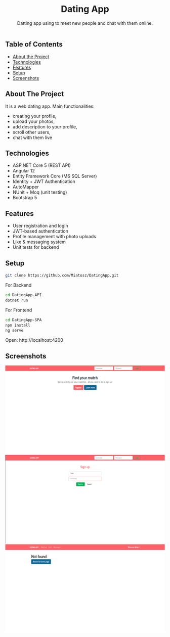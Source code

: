 
<!-- PROJECT LOGO -->
<br />
<p align="center">

  <h1 align="center">Dating App </h1>

  <p align="center">
    Datting app using to meet new people and chat with them online.
    <br />
    <br />
  </p>
</p>

<!-- TABLE OF CONTENTS -->
## Table of Contents

* [About the Project](#about-the-project)
* [Technologies](#technologies)
* [Features](#features)
* [Setup](#setup)
* [Screenshots](#screenshots)



<!-- ABOUT THE PROJECT -->
## About The Project

It is a web dating app. Main functionalities:
* creating your profile,
* upload your photos,
* add description to your profile,
* scroll other users,
* chat with them live

<!-- TECHNOLOGIES -->
## Technologies
- ASP.NET Core 5 (REST API)
- Angular 12
- Entity Framework Core (MS SQL Server)
- Identity + JWT Authentication
- AutoMapper
- NUnit + Moq (unit testing)
- Bootstrap 5


<!-- Features -->
## Features
- User registration and login
- JWT-based authentication
- Profile management with photo uploads
- Like & messaging system
- Unit tests for backend

<!-- Setup -->
## Setup

```bash
git clone https://github.com/Miatosz/DatingApp.git
```
For Backend 
```bash
cd DatingApp.API
dotnet run
```
For Frontend
```bash
cd DatingApp-SPA
npm install
ng serve
```
Open: http://localhost:4200

## Screenshots
![1](./Images/1.png)
![2](./Images/2.png)
![3](./Images/3.png)
